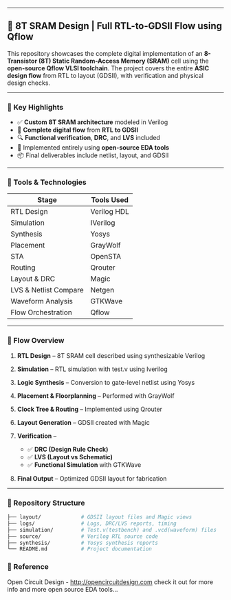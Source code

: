 
---

## 🧠 8T SRAM Design | Full RTL-to-GDSII Flow using Qflow

This repository showcases the complete digital implementation of an **8-Transistor (8T) Static Random-Access Memory (SRAM)** cell using the **open-source Qflow VLSI toolchain**. The project covers the entire **ASIC design flow** from RTL to layout (GDSII), with verification and physical design checks.

---

### 📌 Key Highlights

* ✅ **Custom 8T SRAM architecture** modeled in Verilog
* 🔄 **Complete digital flow** from **RTL to GDSII**
* 🔍 **Functional verification**, **DRC**, and **LVS** included
* 🧰 Implemented entirely using **open-source EDA tools**
* 📦 Final deliverables include netlist, layout, and GDSII

---

### 🚀 Tools & Technologies

| Stage                 | Tools Used  |
| --------------------- | ----------- |
| RTL Design            | Verilog HDL |
| Simulation            | IVerilog    |
| Synthesis             | Yosys       |
| Placement             | GrayWolf    |
| STA                   | OpenSTA     |
| Routing               | Qrouter     |
| Layout & DRC          | Magic       |
| LVS & Netlist Compare | Netgen      |
| Waveform Analysis     | GTKWave     |
| Flow Orchestration    | Qflow       |

---

### 🧭 Flow Overview

1. **RTL Design** – 8T SRAM cell described using synthesizable Verilog
2. **Simulation** – RTL simulation with test.v using Iverilog
3. **Logic Synthesis** – Conversion to gate-level netlist using Yosys
4. **Placement & Floorplanning** – Performed with GrayWolf
5. **Clock Tree & Routing** – Implemented using Qrouter
6. **Layout Generation** – GDSII created with Magic
7. **Verification** –

   * ✅ **DRC (Design Rule Check)**
   * ✅ **LVS (Layout vs Schematic)**
   * ✅ **Functional Simulation** with GTKWave
8. **Final Output** – Optimized GDSII layout for fabrication

---

### 📁 Repository Structure

```bash
├── layout/             # GDSII layout files and Magic views
├── logs/               # Logs, DRC/LVS reports, timing
├── simulation/         # Test.v(testbench) and .vcd(waveform) files
├── source/             # Verilog RTL source code
├── synthesis/          # Yosys synthesis reports
└── README.md           # Project documentation
```
### 🧭 Reference

Open Circuit Design - http://opencircuitdesign.com
check it out for more info and more open source EDA tools...
